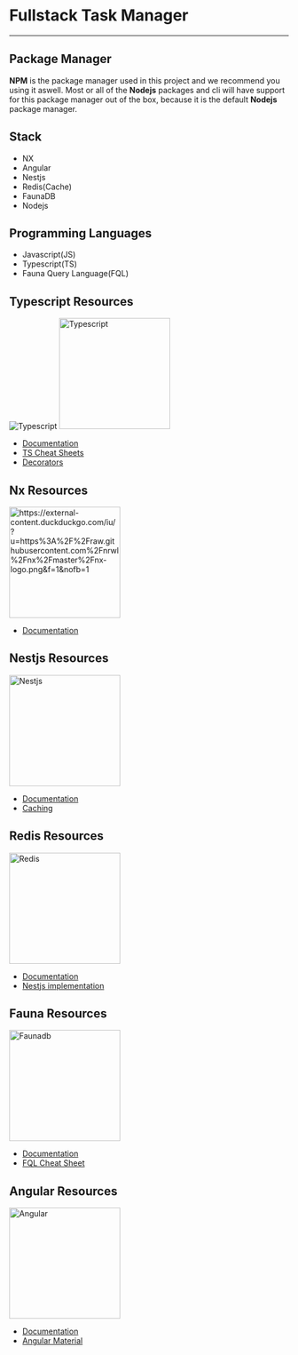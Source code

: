 # Fullstack Task Manager

---

## Package Manager

**NPM** is the package manager used in this project and we recommend you using it aswell. Most or all of the **Nodejs** packages and cli will have support for this package manager out of the box, because it is the default **Nodejs** package manager.

## Stack

- NX
- Angular
- Nestjs
- Redis(Cache)
- FaunaDB
- Nodejs

## Programming Languages

- Javascript(JS)
- Typescript(TS)
- Fauna Query Language(FQL)

## Typescript Resources

![Typescript](https://external-content.duckduckgo.com/iu/?u=https%3A%2F%2Fcdn-images-1.medium.com%2Fmax%2F1200%2F1*mn6bOs7s6Qbao15PMNRyOA.png&f=1&nofb=1)
<img src="https://external-content.duckduckgo.com/iu/?u=https%3A%2F%2Fcdn-images-1.medium.com%2Fmax%2F1200%2F1*mn6bOs7s6Qbao15PMNRyOA.png&f=1&nofb=1" alt="Typescript" height="200px" />

- [Documentation](https://www.typescriptlang.org/docs/)
- [TS Cheat Sheets](https://www.typescriptlang.org/cheatsheets)
- [Decorators](https://www.typescriptlang.org/docs/handbook/decorators.html)

## Nx Resources

<img src="Nx" alt="https://external-content.duckduckgo.com/iu/?u=https%3A%2F%2Fraw.githubusercontent.com%2Fnrwl%2Fnx%2Fmaster%2Fnx-logo.png&f=1&nofb=1" height="200px" />

- [Documentation](https://nx.dev/getting-started/intro)

## Nestjs Resources

<img src="https://d33wubrfki0l68.cloudfront.net/e937e774cbbe23635999615ad5d7732decad182a/26072/logo-small.ede75a6b.svg" alt="Nestjs" height="200px" />

- [Documentation](https://docs.nestjs.com/)
- [Caching](https://docs.nestjs.com/techniques/caching)

## Redis Resources

<img src="https://redis.com/wp-content/themes/wpx/assets/images/logo-redis.svg?auto=webp&quality=85,75&width=300" alt="Redis" height="200px" />

- [Documentation](https://docs.redis.com/latest/)
- [Nestjs implementation](https://docs.nestjs.com/techniques/caching#different-stores)

## Fauna Resources

<img src="https://external-content.duckduckgo.com/iu/?u=https%3A%2F%2Fimages.saasworthy.com%2Ftr%3Aw-200%2Ch-0%2Ffaunadb_6216_logo_1631792854_5cryx.jpg&f=1&nofb=1" alt="Faunadb" height="200px" />

- [Documentation](https://docs.fauna.com/fauna/current)
- [FQL Cheat Sheet](https://docs.fauna.com/fauna/current/api/fql/cheat_sheet)

## Angular Resources

<img src="https://angular.io/assets/images/logos/angular/logo-nav@2x.png" alt="Angular" height="200px" />

- [Documentation](https://angular.io/docs)
- [Angular Material](https://material.angular.io/)
